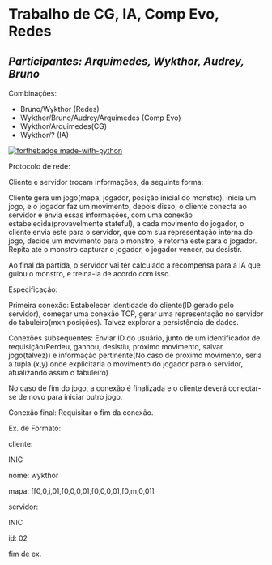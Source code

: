 # Trabalho de CG, IA, Comp Evo, Redes
## _Participantes: Arquimedes, Wykthor, Audrey, Bruno_
Combinações: 
- Bruno/Wykthor (Redes) 
- Wykthor/Bruno/Audrey/Arquimedes (Comp Evo)
- Wykthor/Arquimedes(CG)
- Wykthor/? (IA)

[![forthebadge made-with-python](http://ForTheBadge.com/images/badges/made-with-python.svg)](https://www.python.org/)

Protocolo de rede:

Cliente e servidor trocam informações, da seguinte forma:

Cliente gera um jogo(mapa, jogador, posição inicial do monstro), inicia um jogo, e o jogador faz um movimento, depois disso, o cliente conecta ao servidor e envia essas informações, com uma conexão estabelecida(provavelmente stateful), a cada movimento do jogador, o cliente envia este para o servidor, que com sua representação interna do jogo, decide um movimento para o monstro, e retorna este para o jogador. Repita até o monstro capturar o jogador, o jogador vencer, ou desistir.

Ao final da partida, o servidor vai ter calculado a recompensa para a IA que guiou o monstro, e treina-la de acordo com isso.

Especificação:

Primeira conexão: Estabelecer identidade do cliente(ID gerado pelo servidor), começar uma conexão TCP, gerar uma representação no servidor do tabuleiro(mxn posições). Talvez explorar a persistência de dados.

Conexões subsequentes: Enviar ID do usuário, junto de um identificador de requisição(Perdeu, ganhou, desistiu, próximo movimento, salvar jogo(talvez)) e informação pertinente(No caso de próximo movimento, seria a tupla (x,y) onde explicitaria o movimento do jogador para o servidor, atualizando assim o tabuleiro)

No caso de fim do jogo, a conexão é finalizada e o cliente deverá conectar-se de novo para iniciar outro jogo.

Conexão final: Requisitar o fim da conexão.

Ex. de Formato:

cliente:

INIC

nome: wykthor

mapa: [[0,0,j,0],[0,0,0,0],[0,0,0,0],[0,m,0,0]]


servidor:

INIC

id: 02


fim de ex.
